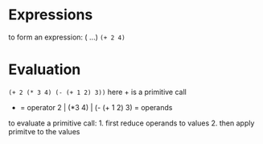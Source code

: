 # Expressions

to form an expression:
    (<primitive> <expression>...)
    `(+ 2 4)`


# Evaluation

`(+ 2 (* 3 4) (- (+ 1 2) 3))`
here + is a primitive call
+ = operator
2 | (*3 4) | (- (+ 1 2) 3) = operands

to evaluate a primitive call:
    1. first reduce operands to values
    2. then apply primitve to the values
